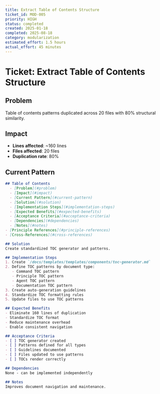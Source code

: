 ```yaml
---
title: Extract Table of Contents Structure
ticket_id: MOD-005
priority: HIGH
status: completed
created: 2025-01-18
completed: 2025-08-18
category: modularization
estimated_effort: 1.5 hours
actual_effort: 45 minutes
---
```


# Ticket: Extract Table of Contents Structure

## Problem
Table of contents patterns duplicated across 20 files with 80% structural similarity.

## Impact
- **Lines affected**: ~160 lines
- **Files affected**: 20 files
- **Duplication rate**: 80%

## Current Pattern
```markdown
## Table of Contents
  - [Problem](#problem)
  - [Impact](#impact)
  - [Current Pattern](#current-pattern)
  - [Solution](#solution)
  - [Implementation Steps](#implementation-steps)
  - [Expected Benefits](#expected-benefits)
  - [Acceptance Criteria](#acceptance-criteria)
  - [Dependencies](#dependencies)
  - [Notes](#notes)
- [Principle References](#principle-references)
- [Cross-References](#cross-references)

## Solution
Create standardized TOC generator and patterns.

## Implementation Steps
1. Create `/docs/templates/templates/components/toc-generator.md`
2. Define TOC patterns by document type:
   - Command TOC pattern
   - Principle TOC pattern
   - Agent TOC pattern
   - Documentation TOC pattern
3. Create auto-generation guidelines
4. Standardize TOC formatting rules
5. Update files to use TOC patterns

## Expected Benefits
- Eliminate 160 lines of duplication
- Standardize TOC format
- Reduce maintenance overhead
- Enable consistent navigation

## Acceptance Criteria
- [ ] TOC generator created
- [ ] Patterns defined for all types
- [ ] Guidelines documented
- [ ] Files updated to use patterns
- [ ] TOCs render correctly

## Dependencies
None - can be implemented independently

## Notes
Improves document navigation and maintenance.